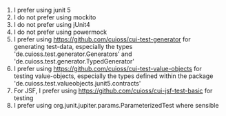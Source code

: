 1. I prefer using junit 5
2. I do not prefer using mockito
3. I do not prefer using jUnit4
4. I do not prefer using powermock
5. I prefer using https://github.com/cuioss/cui-test-generator for generating test-data, especially the types 'de.cuioss.test.generator.Generators' and 'de.cuioss.test.generator.TypedGenerator'
6. I prefer using https://github.com/cuioss/cui-test-value-objects for testing value-objects, especially the types defined within the package 'de.cuioss.test.valueobjects.junit5.contracts'
7. For JSF, I prefer using https://github.com/cuioss/cui-jsf-test-basic for testing
8. I prefer using org.junit.jupiter.params.ParameterizedTest where sensible